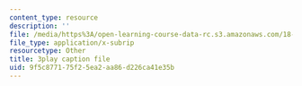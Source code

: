 ```yaml
---
content_type: resource
description: ''
file: /media/https%3A/open-learning-course-data-rc.s3.amazonaws.com/18-s096-topics-in-mathematics-with-applications-in-finance-fall-2013/9f5c877175f25ea2aa86d226ca41e35b_92WaNz9mPeY.vtt
file_type: application/x-subrip
resourcetype: Other
title: 3play caption file
uid: 9f5c8771-75f2-5ea2-aa86-d226ca41e35b
---
```

